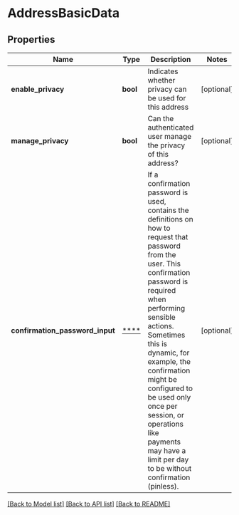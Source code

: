 # AddressBasicData

## Properties
Name | Type | Description | Notes
------------ | ------------- | ------------- | -------------
**enable_privacy** | **bool** | Indicates whether privacy can be used for this address | [optional] 
**manage_privacy** | **bool** | Can the authenticated user manage the privacy of this address? | [optional] 
**confirmation_password_input** | [****](.md) | If a confirmation password is used, contains the definitions on how to request that password from the user. This confirmation password is required when performing sensible actions. Sometimes this is dynamic, for example, the confirmation might be configured to be used only once per session, or operations like payments may have a limit per day to be without confirmation (pinless). | [optional] 

[[Back to Model list]](../../README.md#documentation-for-models) [[Back to API list]](../../README.md#documentation-for-api-endpoints) [[Back to README]](../../README.md)

